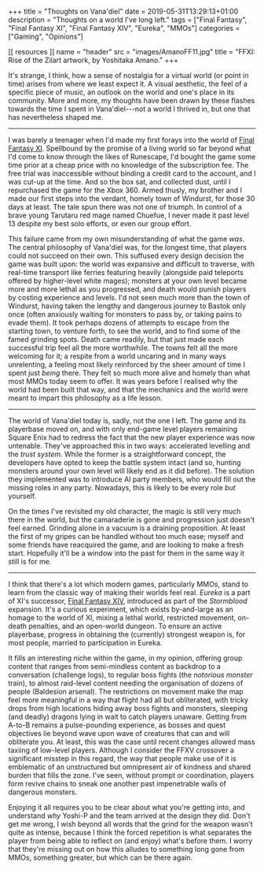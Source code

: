 +++
title = "Thoughts on Vana'diel"
date = 2019-05-31T13:29:13+01:00
description = "Thoughts on a world I've long left."
tags = ["Final Fantasy", "Final Fantasy XI", "Final Fantasy XIV", "Eureka", "MMOs"]
categories = ["Gaming", "Opinions"]

[[ resources ]]
  name = "header"
  src = "images/AmanoFF11.jpg"
  title = "FFXI: Rise of the Zilart artwork, by Yoshitaka Amano."
+++

It's strange, I think, how a sense of nostalgia for a virtual world (or point in time) arises from where we least expect it.
A visual aesthetic, the feel of a specific piece of music, an outlook on the world and one's place in its community.
More and more, my thoughts have been drawn by these flashes towards the time I spent in Vana'diel---not a world I thrived in, but one that has nevertheless shaped me.

<!--more-->

---

I was barely a teenager when I'd made my first forays into the world of [Final Fantasy XI](http://www.finalfantasyxi.com/).
Spellbound by the promise of a living world so far beyond what I'd come to know through the likes of Runescape, I'd bought the game some time prior at a cheap price with no knowledge of the subscription fee.
The free trial was inaccessible without binding a credit card to the account, and I was cut-up at the time.
And so the box sat, and collected dust, until I repurchased the game for the Xbox 360.
Armed thusly, my brother and I made our first steps into the verdant, homely town of Windurst, for those 30 days at least.
The tale spun there was not one of triumph.
In control of a brave young Tarutaru red mage named Chuefue, I never made it past level 13 despite my best solo efforts, or even our group effort.

This failure came from my own misunderstanding of what the game *was*.
The central philosophy of Vana'diel was, for the longest time, that players could not succeed on their own.
This suffused every design decision the game was built upon: the world was expansive and difficult to traverse, with real-time transport like ferries featuring heavily (alongside paid teleports offered by higher-level white mages); monsters at your own level became more and more lethal as you progressed, and death would punish players by costing experience and levels.
I'd not seen much more than the town of Windurst, having taken the lengthy and dangerous journey to Bastok only once (often anxiously waiting for monsters to pass by, or taking pains to evade them).
It took perhaps dozens of attempts to escape from the starting town, to venture forth, to see the world, and to find some of the famed grinding spots.
Death came readily, but that just made each successful trip feel all the more worthwhile.
The towns felt all the more welcoming for it; a respite from a world uncaring and in many ways unrelenting, a feeling most likely reinforced by the sheer amount of time I spent just *being* there.
They felt so much more alive and homely than what most MMOs today seem to offer.
It was years before I realised why the world had been built that way, and that the mechanics and the world were meant to impart this philosophy as a life lesson.

---

<!-- Returning. -->
The world of Vana'diel today is, sadly, not the one I left.
The game and its playerbase moved on, and with only end-game level players remaining Square Enix had to redress the fact that the new player experience was now untenable.
They've approached this in two ways: accelerated levelling and the *trust system*.
While the former is a straightforward concept, the developers have opted to keep the battle system intact (and so, hunting monsters around your own level will likely end as it did before).
The solution they implemented was to introduce AI party members, who would fill out the missing roles in any party.
Nowadays, this is likely to be every role *but* yourself.

On the times I've revisited my old character, the magic is still very much there in the world, but the camaraderie is gone and progression just doesn't feel earned.
Grinding alone in a vacuum is a draining proposition.
At least the first of my gripes can be handled without too much ease; myself and some friends have reacquired the game, and are looking to make a fresh start.
Hopefully it'll be a window into the past for them in the same way it still is for me.

---

<!-- What could other worlds learn? -->
<!-- How does this relate to i.e., Eureka? They offer a way to make meaningful progression in other, more solo games like ffxiv while talking to/hanging out with people on voice. -->
<!-- Big diff: modern mmo content leaves no room for discussion since the mechanics are so tight, focussed  and demanding. Eureka (and FFXI) fill a niche in this regard. -->

I think that there's a lot which modern games, particularly MMOs, stand to learn from the classic way of making their worlds feel real.
*Eureka* is a part of XI's successor, [Final Fantasy XIV](http://www.finalfantasyxiv.com/), introduced as part of the *Stormblood* expansion.
It's a curious experiment, which exists by-and-large as an homage to the world of XI, mixing a lethal world, restricted movement, on-death penalties, and an open-world dungeon.
To ensure an active playerbase, progress in obtaining the (currently) strongest weapon is, for most people, married to participation in Eureka.

It fills an interesting niche within the game, in my opinion, offering group content that ranges from semi-mindless content as backdrop to a conversation (challenge logs), to regular boss fights (the *notorious monster* train), to almost raid-level content needing the organisation of dozens of people (Baldesion arsenal).
The restrictions on movement make the map feel more meaningful in a way that flight had all but obliterated, with tricky drops from high locations hiding away boss fights and monsters, sleeping (and deadly) dragons lying in wait to catch players unaware.
Getting from A-to-B remains a pulse-pounding experience, as bosses and quest objectives lie beyond wave upon wave of creatures that can and will obliterate you.
At least, this was the case until recent changes allowed mass taxiing of low-level players.
Although I consider the FFXV crossover a significant misstep in this regard, the way that people make use of it is emblematic of an unstructured but omnipresent air of kindness and shared burden that fills the zone.
I've seen, without prompt or coordination, players form revive chains to sneak one another past impenetrable walls of dangerous monsters.

Enjoying it all requires you to be clear about what you're getting into, and understand *why* Yoshi-P and the team arrived at the design they did.
Don't get me wrong, I wish beyond all words that the grind for the weapon wasn't quite as intense, because I think the forced repetition is what separates the player from being able to reflect on (and enjoy) what's before them.
I worry that they're missing out on how this alludes to something long gone from MMOs, something greater, but which can be there again.

<!-- What did I see in Eureka? Ad-hoc revive chains to sneak one another past dangerous monsters. This was the case in eureka, until cars were released (but these enable another kind of cooperation altogether) -->
